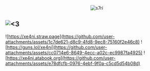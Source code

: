 　　　　　　　　　　　　　　　　　　　<img src="https://komarev.com/ghpvc/?username=s7ri&label=swags&color=e40a7f&style=flat" alt="s7ri" />

![<3](https://github.com/user-attachments/assets/f4aae8ae-e12c-433a-8ec4-f816ef788e37)
---
![https://xe4ni.straw.page](https://github.com/user-attachments/assets/1c7de621-d8c9-4fd8-9ec8-75160f2e46c8) ![https://guns.lol/xe4ni](https://github.com/user-attachments/assets/cc0714e6-8649-4ecc-a02c-ec9987fa4925) ![https://xe4ni.atabook.org](https://github.com/user-attachments/assets/e78dfcfb-0976-4ebf-9f0a-c5cd5d54b08d)



 
















<!--
**s7ri/s7ri** is a ✨ _special_ ✨ repository because its `README.md` (this file) appears on your GitHub profile.

Here are some ideas to get you started:

- 🔭 I’m currently working on ...
- 🌱 I’m currently learning ...
- 👯 I’m looking to collaborate on ...
- 🤔 I’m looking for help with ...
- 💬 Ask me about ...
- 📫 How to reach me: ...
- 😄 Pronouns: ...
- ⚡ Fun fact: ...
-->
